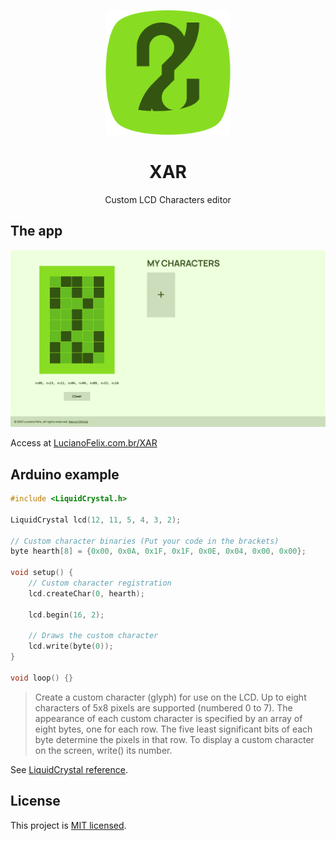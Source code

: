 <p align="center">
    <a href="https://lucianofelix.com.br/XAR" target="_blank" rel="noopener noreferrer">
        <img src="./assets/icons/icon.svg" width="200" alt="XAR logo">
    </a>
</p>

<h1 align="center">XAR</h1>
<p align="center">
    Custom LCD Characters editor
</p>


## The app

![XAR app desktop](./assets/screenshots/app-desktop.webp)

Access at [LucianoFelix.com.br/XAR](https://lucianofelix.com.br/XAR/)

## Arduino example

```c++
#include <LiquidCrystal.h>

LiquidCrystal lcd(12, 11, 5, 4, 3, 2);

// Custom character binaries (Put your code in the brackets)
byte hearth[8] = {0x00, 0x0A, 0x1F, 0x1F, 0x0E, 0x04, 0x00, 0x00};

void setup() {
    // Custom character registration
    lcd.createChar(0, hearth);

    lcd.begin(16, 2);
    
    // Draws the custom character
    lcd.write(byte(0));
}

void loop() {}

```

> Create a custom character (glyph) for use on the LCD. Up to eight characters of 5x8 pixels are supported (numbered 0 to 7). The appearance of each custom character is specified by an array of eight bytes, one for each row. The five least significant bits of each byte determine the pixels in that row. To display a custom character on the screen, write() its number.

See [LiquidCrystal reference](https://www.arduino.cc/en/Reference/LiquidCrystal).

## License
This project is [MIT licensed](https://github.com/FelixLuciano/XAR/blob/main/LICENSE).
